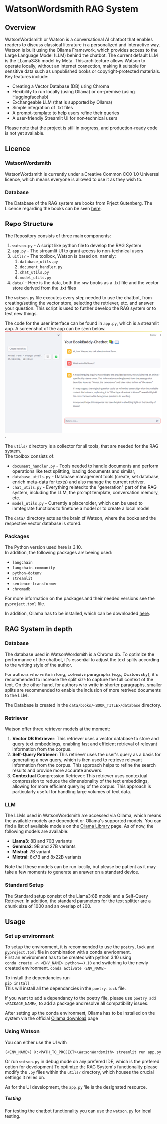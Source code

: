 # WatsonWordsmith RAG System

## Overview

WatsonWordsmith or Watson is a conversational AI chatbot that enables readers to discuss classical literature in a personalized and interactive way.  
Watson is built using the Ollama Framework, which provides access to the Large Language Model (LLM) behind the chatbot. The current default LLM is the LLama3:8b model by Meta. This architecture allows Watson to operate locally, without an internet connection, making it suitable for sensitive data such as unpublished books or copyright-protected materials.
Key features include:

- Creating a Vector Database (DB) using Chroma
- Flexibility to run locally (using Ollama) or on-premise (using Huggingfacehub)
- Exchangeable LLM (that is supported by Ollama)
- Simple integration of .txt files
- A prompt-template to help users refine their queries
- A user-friendly Streamlit UI for non-technical users

Please note that the project is still in progress, and production-ready code is not yet available.

## Licence

### WatsonWordsmith

WatsonWordsmith is currently under a Creative Common CC0 1.0 Universal licence, which means everyone is allowed to use it as they wish to.

### Database

The Database of the RAG system are books from Prject Gutenberg. The Licence regarding the books can be seen [here](https://www.gutenberg.org/policy/license.html).

## Repo Structure

The Repository consists of three main components:

1. `watson.py` - A script like python file to develop the RAG System
2. `app.py` - The streamlit UI to grant access to non-technical users
3. `uitls/` - The toolbox, Watson is based on. namely:
    1. `database_utils.py`
    2. `document_handler.py`
    3. `chat_utils.py`
    4. `model_utils.py`
4. `data/` - Here is the data, both the raw books as a .txt file and the vector store derived from the .txt files

The `watson.py` file executes every step needed to use the chatbot, from creating/setting the vector store, selecting the retriever, etc. and answer your question.
This script is used to further develop the RAG system or to test new things.

The code for the user interface can be found in `app.py`, which is a streamlit app. A screenshot of the app can be seen below.
![Screenshot of Watson - Talking about animal farm](images/Watson_Screeenshot.png).

The `utils/` directory is a collector for all tools, that are needed for the RAG system.  
The toolbox consists of:

- `document_handler.py` - Tools needed to handle documents and perform operations like text splitting, loading documents and similar,
- `database_utils.py` - Database management tools (create, set database, enrich meta-data for texts) and also manage the current retriver.
- `chat_utils.py` - Everything related to the "generation" part of the RAG system, including the LLM, the prompt template, conversation memory, etc.
- `model_utils.py` - Currently a placeholder, which can be used to inmtegrate functions to finetune a model or to create a local model

The `data/` directory acts as the brain of Watson, where the books and the respective vector database is stored.

### Packages

The Python version used here is 3.10.  
In addition, the following packages are beeing used:

- `langchain`
- `langchain-community`
- `python-dotenv`
- `streamlit`
- `sentence-transformer`
- `chromadb`

For more information on the packages and their needed versions see the `pyproject.toml` file.

In addition, Ollama has to be installed, which can be downloaded [here](https://ollama.com/download).

## RAG System in depth

### Database

The database used in WatsonWordsmith is a Chroma db. To optimize the performance of the chatbot, it's essential to adjust the text splits according to the writing style of the author.

For authors who write in long, cohesive paragraphs (e.g., Dostoevsky), it's recommended to increase the split size to capture the full context of the text. On the other hand, for authors who write in shorter paragraphs, smaller splits are recommended to enable the inclusion of more retrived documents to the LLM .

The Database is created in the `data/books/<BOOK_TITLE>/database` directory.

### Retriever

Watson offer three retriever models at the moment:

1. __Vector DB Retriever__: This retriever uses a vector database to store and query text embeddings, enabling fast and efficient retrieval of relevant information from the corpus.
2. __Self-Query Retriever__: This retriever uses the user's query as a basis for generating a new query, which is then used to retrieve relevant information from the corpus. This approach helps to refine the search results and provide more accurate answers.
3. __Contextual__ Compression Retriever: This retriever uses contextual compression to reduce the dimensionality of the text embeddings, allowing for more efficient querying of the corpus. This approach is particularly useful for handling large volumes of text data.

### LLM

The LLMs used in WatsonWordsmith are accessed via Ollama, which means the available models are dependent on Ollama's supported models. You can find a list of available models on the [Ollama Library](https://ollama.com/library) page.
As of now, the following models are available:

- __Llama3__: 8B and 70B variants
- __Gemma2__: 9B and 27B variants
- __Mistral__: 7B variant
- __Mixtral__: 8x7B and 8x22B variants

Note that these models can be run locally, but please be patient as it may take a few moments to generate an answer on a standard device.

### Standard Setup

The Standard setup consist of the Llama3:8B model and a Self-Query Retriever. In addition, the standard parameters for the text splitter are a chunk size of 1000 and an overlap of 200.

## Usage

### Set up environment

To setup the environment, it is recommended to use the `poetry.lock` and `pyproject.toml` file in combination with a conda envrionment.  
First an environment has to be created with python 3.10 using  
```conda create -n <ENV_NAME> python==3.10```
and switching to the newly created environment.
```conda activate <ENV_NAME>```

To install the dependancies run  
```pip install .```  
This will install all the dependancies in the `poetry.lock` file.

If you want to add a dependancy to the poetry file, please use `poetry add <PACKAGE_NAME>`, to add a package and resolve all compatibility issues.

After setting up the conda environment, Ollama has to be installed on the system via the official [Ollama download](https://ollama.com/download) page

### Using Watson

You can either use the UI with

```
(<ENV_NAME>) X:<PATH_TO_PROJECT>\WatsonWordsmith> streamlit run app.py
```

Or run `watson.py` in debug mode on any prefered IDE, which is the prefered option for development
To optimize the RAG System's functionality please modify the `.py` files within the `utils/` directory, which houses the crucial settings it relies on.

As for the UI development, the `app.py` file is the designated resource.

##### Testing

For testing the chatbot functionality you can use the `watson.py` for local testing.